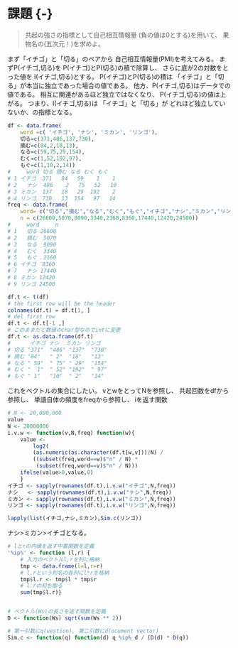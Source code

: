 # 課題 {-}

> 共起の強さの指標として自己相互情報量
> (負の値は0とする)を用いて、
> 果物名の(五次元！)を求めよ。

まず「イチゴ」と「切る」のペアから
自己相互情報量(PMI)を考えてみる。
まずP(イチゴ,切る)を
P(イチゴ)とP(切る)の積で除算し、
さらに底が2の対数をとった値を
I(イチゴ,切る)とする。
P(イチゴ)とP(切る)の積は
「イチゴ」と「切る」が本当に独立であった場合の値である。
他方、P(イチゴ,切る)はデータでの値である。
相互に関連があるほど独立ではなくなり、
P(イチゴ,切る)の値は上がる。
つまり、I(イチゴ,切る)は
「イチゴ」と「切る」が
どれほど独立していないか、の指標となる。

```r
df <- data.frame(
    word =c( 'イチゴ', 'ナシ', 'ミカン', 'リンゴ'),
    切る=c(371,486,137,730),
    摘む=c(84,2,18,13),
    なる=c(59,75,29,154),
    むく=c(1,52,192,97),
    もぐ=c(1,10,2,14))
#     word 切る 摘む なる むく もぐ
# 1 イチゴ  371   84   59    1    1
# 2   ナシ  486    2   75   52   10
# 3 ミカン  137   18   29  192    2
# 4 リンゴ  730   13  154   97   14
freq <- data.frame(
    word= c("切る","摘む","なる","むく","もぐ","イチゴ","ナシ","ミカン","リンゴ"),
    n = c(26600,5070,8090,3340,2160,8360,17440,12420,24500))
#     word     n
# 1   切る 26600
# 2   摘む  5070
# 3   なる  8090
# 4   むく  3340
# 5   もぐ  2160
# 6 イチゴ  8360
# 7   ナシ 17440
# 8 ミカン 12420
# 9 リンゴ 24500
```

```r
df.t <- t(df)
# the first row will be the header
colnames(df.t) = df.t[1, ]
# del first row
df.t <- df.t[-1 ,]
# このままだと数値のchar型なのでintに変更
df.t <- as.data.frame(df.t)
#      イチゴ ナシ  ミカン リンゴ
# 切る "371"  "486" "137"  "730" 
# 摘む "84"   " 2"  "18"   "13"  
# なる " 59"  " 75" " 29"  "154" 
# むく "  1"  " 52" "192"  " 97" 
# もぐ " 1"   "10"  " 2"   "14"  
```

これをベクトルの集合にしたい。
vとwをとってNを参照し、
共起回数をdfから参照し、
単語自体の頻度をfreqから参照し、
iを返す関数

```r
# N <- 20,000,000
value
N <- 20000000
i.v.w <- function(v,N,freq) function(w){
    value <- 
        log2(
        (as.numeric(as.character(df.t[w,v]))/N) /
        ((subset(freq,word==w)$"n" / N) *
         (subset(freq,word==v)$"n" / N)))
    ifelse(value>0,value,0)
    }
イチゴ <- sapply(rownames(df.t),i.v.w("イチゴ",N,freq))
ナシ   <- sapply(rownames(df.t),i.v.w("ナシ",N,freq))
ミカン <- sapply(rownames(df.t),i.v.w("ミカン",N,freq))
リンゴ <- sapply(rownames(df.t),i.v.w("リンゴ",N,freq))

lapply(list(イチゴ,ナシ,ミカン),Sim.c(リンゴ))
```

ナシ>ミカン>イチゴとなる。

```r
# lとrの内積を返す中置関数を定義
'%ip%' <- function (l,r) {
    # 入力のベクトルl,rを列に格納
    tmp <- data.frame(l=l,r=r)
    # l.rという列名の各列にl*rを格納
    tmp$l.r <- tmp$l * tmp$r 
    # l.rの和を取る
    sum(tmp$l.r)}


# ベクトル(Ws)の長さを返す関数を定義
D <- function(Ws) sqrt(sum(Ws ** 2))

# 第一引数にq(uestion), 第二引数にd(ocument vector)
Sim.c <- function(q) function(d) q %ip% d / (D(d) * D(q))
```

